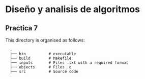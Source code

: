# Diseño y analisis de algoritmos
## Practica 7

This directory is organised as follows:

      .
      ├── bin          # executable
      ├── build        # Makefile
      ├── inputs       # Files .txt with a required format
      ├── objects      # Files .o
      ├── src          # Source code

